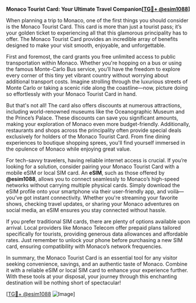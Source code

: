 **Monaco Tourist Card: Your Ultimate Travel Companion[[TG💪+ @esim1088](https://t.me/s/esim1088)]**

When planning a trip to Monaco, one of the first things you should consider is the Monaco Tourist Card. This card is more than just a tourist pass; it’s your golden ticket to experiencing all that this glamorous principality has to offer. The Monaco Tourist Card provides an incredible array of benefits designed to make your visit smooth, enjoyable, and unforgettable.

First and foremost, the card grants you free unlimited access to public transportation within Monaco. Whether you're hopping on a bus or using the famous Monte-Carlo Bus service, you’ll have the freedom to explore every corner of this tiny yet vibrant country without worrying about additional transport costs. Imagine strolling through the luxurious streets of Monte Carlo or taking a scenic ride along the coastline—now, picture doing so effortlessly with your Monaco Tourist Card in hand.

But that's not all! The card also offers discounts at numerous attractions, including world-renowned museums like the Oceanographic Museum and the Prince’s Palace. These discounts can save you significant amounts, making your exploration of Monaco even more budget-friendly. Additionally, restaurants and shops across the principality often provide special deals exclusively for holders of the Monaco Tourist Card. From fine dining experiences to boutique shopping sprees, you'll find yourself immersed in the opulence of Monaco while enjoying great value.

For tech-savvy travelers, having reliable internet access is crucial. If you’re looking for a solution, consider pairing your Monaco Tourist Card with a mobile eSIM or local SIM card. An **eSIM**, such as those offered by **@esim1088**, allows you to connect seamlessly to Monaco’s high-speed networks without carrying multiple physical cards. Simply download the eSIM profile onto your smartphone via their user-friendly app, and voilà—you’ve got instant connectivity. Whether you're streaming your favorite shows, checking travel updates, or sharing your Monaco adventures on social media, an eSIM ensures you stay connected without hassle.

If you prefer traditional SIM cards, there are plenty of options available upon arrival. Local providers like Monaco Telecom offer prepaid plans tailored specifically for tourists, providing generous data allowances and affordable rates. Just remember to unlock your phone before purchasing a new SIM card, ensuring compatibility with Monaco’s network frequencies.

In summary, the Monaco Tourist Card is an essential tool for any visitor seeking convenience, savings, and an authentic taste of Monaco. Combine it with a reliable eSIM or local SIM card to enhance your experience further. With these tools at your disposal, your journey through this enchanting destination will be nothing short of spectacular!

[[TG💪+ @esim1088](https://t.me/s/esim1088) ![Image](https://i.postimg.cc/Y0z9fWf4/image.png)]